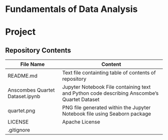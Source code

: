 # Fundamentals of Data Analysis
# Project

## Repository Contents 
File Name | Content
------------ | ------------- 
  README.md | Text file containting table of contents of repository
  Anscombes Quartet Dataset.ipynb | Jupyter Notebook File containing text and Python code describing Anscombe’s Quartet Dataset 
  quartet.png | PNG file generated within the Jupyter Notebook file using Seaborn package 
  LICENSE | Apache License
  .gitignore |  

